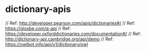 ﻿# dictionary-apis


// Ref: http://developer.pearson.com/apis/dictionaries#/
// Ref: https://glosbe.com/a-api
// Ref: https://developer.oxforddictionaries.com/documentation#/
// Ref: http://dictionary-api.cambridge.org/api/demo
// Ref: https://owlbot.info/api/v1/dictionary/owl